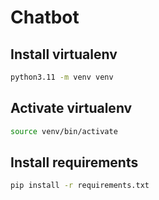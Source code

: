 # Chatbot

## Install virtualenv
```bash
python3.11 -m venv venv
```

## Activate virtualenv
```bash
source venv/bin/activate
```

## Install requirements
```bash
pip install -r requirements.txt
```
